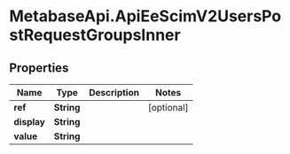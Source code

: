 # MetabaseApi.ApiEeScimV2UsersPostRequestGroupsInner

## Properties

Name | Type | Description | Notes
------------ | ------------- | ------------- | -------------
**ref** | **String** |  | [optional] 
**display** | **String** |  | 
**value** | **String** |  | 


